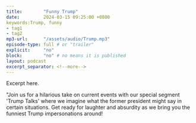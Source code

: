 ```yaml
---
title:        "Funny Trump"
date:         2024-03-15 09:25:00 +0800
keywords:Trump, funny 
- tag1
- tag2
mp3-url:      "/assets/audio/Trump.mp3"
episode-type: full # or "trailer"
explicit:     "no"
block:        "no" # no means it is published
layout: podcast
excerpt_separator: <!--more-->
---
```

Excerpt here.
<!--more-->

"Join us for a hilarious take on current events with our special segment 'Trump Talks' where we imagine what the former president might say in certain situations. Get ready for laughter and absurdity as we bring you the funniest Trump impersonations around!

